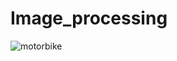 # Image_processing

![motorbike](https://user-images.githubusercontent.com/50325966/98454900-47a53400-21ad-11eb-977a-3146c7e4d66a.jpg)
